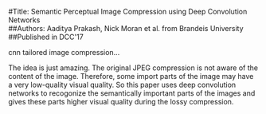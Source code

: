 #Title: Semantic Perceptual Image Compression using Deep Convolution Networks	
##Authors: Aaditya Prakash, Nick Moran et al. from Brandeis University
##Published in DCC'17

cnn tailored image compression...

The idea is just amazing. The original JPEG compression is not aware of the content of the image. Therefore, some import parts of the image may have a very low-quality visual quality. So this paper uses deep convolution networks to recogonize the semantically important parts of the images and gives these parts higher visual quality during the lossy compression.

